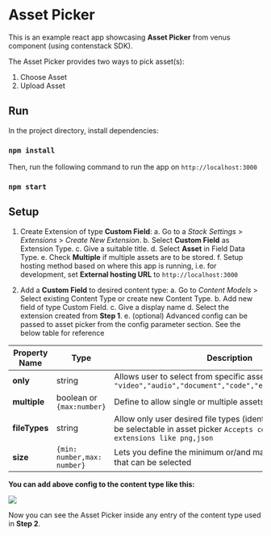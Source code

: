 

# Asset Picker

This is an example react app showcasing **Asset Picker** from venus component (using contenstack SDK).

The Asset Picker provides two ways to pick asset(s):
1. Choose Asset
2. Upload Asset 

## Run
In the project directory, install dependencies:
### `npm install`
Then, run the following command to run the app on `http://localhost:3000`
### `npm start`



## Setup

 1. Create Extension of type **Custom Field**:
	 a. Go to a *Stack Settings* > *Extensions* > *Create New Extension*.
	 b. Select **Custom Field** as Extension Type.
	 c. Give a suitable title.
	 d. Select **Asset** in Field Data Type.
	 e. Check **Multiple** if multiple assets are to be stored.
	 f. Setup hosting method based on where this app is running, i.e. for development, set **External hosting URL** to `http://localhost:3000`

2. Add a **Custom Field** to desired content type:
	a. Go to *Content Models* > Select existing Content Type or create new Content Type.
	b. Add new field of type Custom Field.
	c. Give a display name
	d. Select the extension created from **Step 1**.
	e. (optional) Advanced config can be passed to asset picker from the config parameter section. See the below table for reference
	
|**Property Name**  | **Type** |  **Description** | **Default**
|--|--|--|--|
| **only** | string | Allows user to select from specific asset type only `"image", "video","audio","document","code","executable","archive"` | - | |
| **multiple** | boolean or `{max:number}` | Define to allow single or multiple assets selection | false |
| **fileTypes** | string | Allow only user desired file types (identified by extension) to be selectable in asset picker `Accepts comma-separated file extensions like png,json` | - |
| **size** | `{min: number,max: number}` | Lets you define the minimum or/and maximum sized assets that can be selected | - |

**You can add above config to the content type like this:**

**![](https://lh5.googleusercontent.com/LwMhS2lkrkIT0psHOZHl1L8m-9lZIf8aI4erpag8JvBf_kL0DqS7hZjgHTvULHFIytCo4XY6p7UNJndnUqzQpviU4-B32-ao2gdjUETAPkDJy1kdtTG9clLTN2ZJPxqyBowmaVnxkfrebNxpBhNLBqwg-jmEmfaIrYvUavTQGgybVUGh0HlbdVlIag)**

Now you can see the Asset Picker inside any entry of the content type used in **Step 2**. 




